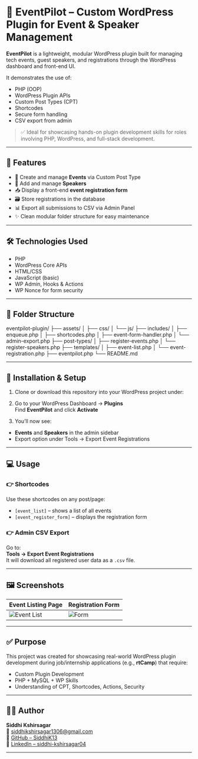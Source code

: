 # 🎫 EventPilot – Custom WordPress Plugin for Event & Speaker Management

**EventPilot** is a lightweight, modular WordPress plugin built for managing tech events, guest speakers, and registrations through the WordPress dashboard and front-end UI.

It demonstrates the use of:
- PHP (OOP)
- WordPress Plugin APIs
- Custom Post Types (CPT)
- Shortcodes
- Secure form handling
- CSV export from admin

> ✅ Ideal for showcasing hands-on plugin development skills for roles involving PHP, WordPress, and full-stack development.

---

## 📌 Features

- 📅 Create and manage **Events** via Custom Post Type
- 🎤 Add and manage **Speakers**
- 📥 Display a front-end **event registration form**
- 🗃️ Store registrations in the database
- 📊 Export all submissions to CSV via Admin Panel
- ✨ Clean modular folder structure for easy maintenance

---

## 🛠️ Technologies Used

- PHP
- WordPress Core APIs
- HTML/CSS
- JavaScript (basic)
- WP Admin, Hooks & Actions
- WP Nonce for form security

---

## 🧩 Folder Structure

eventpilot-plugin/
├── assets/
│ ├── css/
│ └── js/
├── includes/
│ ├── enqueue.php
│ ├── shortcodes.php
│ ├── event-form-handler.php
│ └── admin-export.php
├── post-types/
│ ├── register-events.php
│ └── register-speakers.php
├── templates/
│ ├── event-list.php
│ └── event-registration.php
├── eventpilot.php
└── README.md


---

## 🔧 Installation & Setup

1. Clone or download this repository into your WordPress project under:



2. Go to your WordPress Dashboard → **Plugins**  
Find **EventPilot** and click **Activate**

3. You’ll now see:
- **Events** and **Speakers** in the admin sidebar
- Export option under Tools → Export Event Registrations

---

## 💻 Usage

### 👉 Shortcodes

Use these shortcodes on any post/page:

- `[event_list]` – shows a list of all events
- `[event_register_form]` – displays the registration form

### 👉 Admin CSV Export

Go to:  
**Tools → Export Event Registrations**  
It will download all registered user data as a `.csv` file.

---

## 🖼️ Screenshots

| Event Listing Page | Registration Form |
|--------------------|-------------------|
| ![Event List](screenshots/event-list.png) | ![Form](screenshots/event-register.png) |

---

## ✅ Purpose

This project was created for showcasing real-world WordPress plugin development during job/internship applications (e.g., **rtCamp**) that require:

- Custom Plugin Development
- PHP + MySQL + WP Skills
- Understanding of CPT, Shortcodes, Actions, Security

---

## 🙋‍♀️ Author

**Siddhi Kshirsagar**  
📧 siddhikshirsagar1306@gmail.com  
🔗 [GitHub – SiddhiK13](https://github.com/SiddhiK13)  
🔗 [LinkedIn – siddhi-kshirsagar04](https://www.linkedin.com/in/siddhi-kshirsagar04)

---



